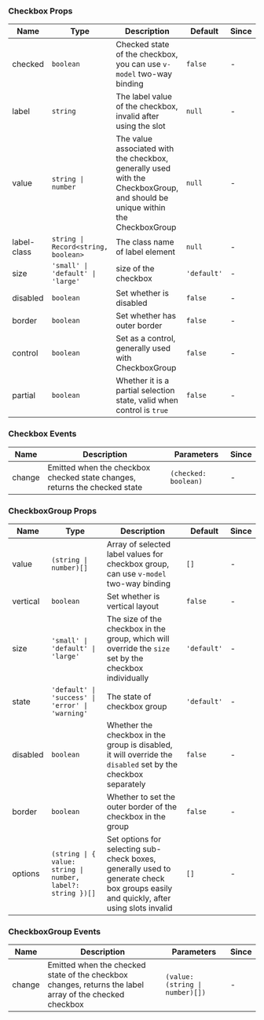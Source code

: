 ### Checkbox Props

| Name        | Type                                | Description                                                                                                                  | Default     | Since |
| ----------- | ----------------------------------- | ---------------------------------------------------------------------------------------------------------------------------- | ----------- | ----- |
| checked     | `boolean`                           | Checked state of the checkbox, you can use `v-model` two-way binding                                                         | `false`     | -     |
| label       | `string`                            | The label value of the checkbox, invalid after using the slot                                                                | `null`      | -     |
| value       | `string \| number`                  | The value associated with the checkbox, generally used with the CheckboxGroup, and should be unique within the CheckboxGroup | `null`      | -     |
| label-class | `string \| Record<string, boolean>` | The class name of label element                                                                                              | `null`      | -     |
| size        | `'small' \| 'default' \| 'large'`   | size of the checkbox                                                                                                         | `'default'` | -     |
| disabled    | `boolean`                           | Set whether is disabled                                                                                                      | `false`     | -     |
| border      | `boolean`                           | Set whether has outer border                                                                                                 | `false`     | -     |
| control     | `boolean`                           | Set as a control, generally used with CheckboxGroup                                                                          | `false`     | -     |
| partial     | `boolean`                           | Whether it is a partial selection state, valid when control is `true`                                                        | `false`     | -     |

### Checkbox Events

| Name   | Description                                                                | Parameters           | Since |
| ------ | -------------------------------------------------------------------------- | -------------------- | ----- |
| change | Emitted when the checkbox checked state changes, returns the checked state | `(checked: boolean)` | -     |

### CheckboxGroup Props

| Name     | Type                                                        | Description                                                                                                                          | Default     | Since |
| -------- | ----------------------------------------------------------- | ------------------------------------------------------------------------------------------------------------------------------------ | ----------- | ----- |
| value    | `(string \| number)[]`                                      | Array of selected label values ​​for checkbox group, can use `v-model` two-way binding                                               | `[]`        | -     |
| vertical | `boolean`                                                   | Set whether is vertical layout                                                                                                       | `false`     | -     |
| size     | `'small' \| 'default' \| 'large'`                           | The size of the checkbox in the group, which will override the `size` set by the checkbox individually                               | `'default'` | -     |
| state    | `'default' \| 'success' \| 'error' \| 'warning'`            | The state of checkbox group                                                                                                          | `'default'` | -     |
| disabled | `boolean`                                                   | Whether the checkbox in the group is disabled, it will override the `disabled` set by the checkbox separately                        | `false`     | -     |
| border   | `boolean`                                                   | Whether to set the outer border of the checkbox in the group                                                                         | `false`     | -     |
| options  | `(string \| { value: string \| number, label?: string })[]` | Set options for selecting sub-check boxes, generally used to generate check box groups easily and quickly, after using slots invalid | `[]`        | -     |

### CheckboxGroup Events

| Name   | Description                                                                                             | Parameters                      | Since |
| ------ | ------------------------------------------------------------------------------------------------------- | ------------------------------- | ----- |
| change | Emitted when the checked state of the checkbox changes, returns the label array of the checked checkbox | `(value: (string \| number)[])` | -     |
